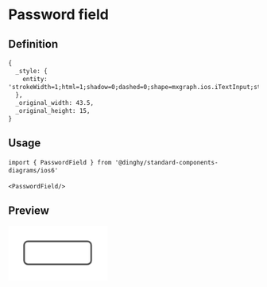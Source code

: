 # Password field

## Definition

```
{
  _style: { 
    entity: 'strokeWidth=1;html=1;shadow=0;dashed=0;shape=mxgraph.ios.iTextInput;strokeColor=#444444;align=left;buttonText=;fontSize=8;whiteSpace=wrap;',
  },
  _original_width: 43.5,
  _original_height: 15,
}
```

## Usage

```
import { PasswordField } from '@dinghy/standard-components-diagrams/ios6'

<PasswordField/>
```

## Preview

<img src="./password-field.png" width="200"/>
